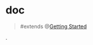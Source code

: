 # doc

> #extends @[Getting Started](mention://c4632cfd-4cbc-4b51-a1f4-e7ebf5a075a3/document/497de359-b882-4cfc-810f-9a94aea55137) 


.